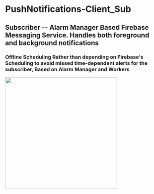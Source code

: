 # PushNotifications-Client_Sub
## Subscriber -- Alarm Manager Based Firebase Messaging Service. Handles both foreground and background notifications


### Offline Scheduling Rather than depending on Firebase's Scheduling to avoid missed time-dependent alerts for the subscriber, Based on Alarm Manager and Workers

<img src="https://user-images.githubusercontent.com/68921071/184531613-b7ea46df-54af-4cf4-b280-6b9fb43b5db4.png" width="360">
